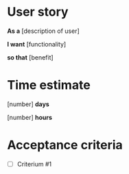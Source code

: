 # User story
**As a** [description of user]

**I want** [functionality]

**so that** [benefit]


# Time estimate
[number] **days**

[number] **hours**

# Acceptance criteria
- [ ] Criterium #1
